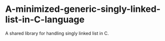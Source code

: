 # A-minimized-generic-singly-linked-list-in-C-language
 A shared library for handling singly linked list in C. 
